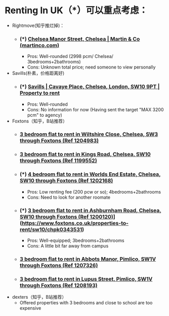 # Renting In UK（*）可以重点考虑：
- Rightmove(知乎推烂掉)：
    - ### (*) [Chelsea Manor Street, Chelsea | Martin & Co (martinco.com)](https://www.martinco.com/property/to-rent/402549?profileID=100783012710&emailAlert=1)
        - Pros: Well-rounded (2998 pcm/ Chelsea/ 3bedrooms+2bathrooms)
        - Cons: Unknown total price; need someone to view personally
- Savills(朴素，价格距离好)
    - ### (*) [Savills | Cavaye Place, Chelsea, London, SW10 9PT | Property to rent](https://search.savills.com/property-detail/gblsrecel140071l)
        - Pros: Well-rounded
        - Cons: No information for now (Having sent the target "MAX 3200 pcm" to agency)
- Foxtons（知乎，B站推荐）
    - ### [3 bedroom flat to rent in Wiltshire Close, Chelsea, SW3 through Foxtons (Ref 1204983)](https://www.foxtons.co.uk/properties-to-rent/sw3/chpk0146229)
    - ### [3 bedroom flat to rent in Kings Road, Chelsea, SW10 through Foxtons (Ref 1199552)](https://www.foxtons.co.uk/properties-to-rent/sw10/chpk0218029)
    - ### (*) [4 bedroom flat to rent in Worlds End Estate, Chelsea, SW10 through Foxtons (Ref 1202168)](https://www.foxtons.co.uk/properties-to-rent/sw10/chpk0463665)
        - Pros: Low renting fee (200 pcw or so); 4bedrooms+2bathrooms
        - Cons: Need to look for another roomate
    - ### (*) [3 bedroom flat to rent in Ashburnham Road, Chelsea, SW10 through Foxtons (Ref 1200120)](https://www.foxtons.co.uk/properties-to-rent/sw10/chpk0463665)](https://www.foxtons.co.uk/properties-to-rent/sw10/chpk0343531)
        - Pros: Well-equipped; 3bedrooms+2bathrooms
        - Cons: A little bit far away from campus
    - ### [3 bedroom flat to rent in Abbots Manor, Pimlico, SW1V through Foxtons (Ref 1207326)](https://www.foxtons.co.uk/properties-to-rent/sw1v/chpk1264171)
    - ### [3 bedroom flat to rent in Lupus Street, Pimlico, SW1V through Foxtons (Ref 1208193)](https://www.foxtons.co.uk/properties-to-rent/sw1v/chpk1216118)
- dexters（知乎，B站推荐）
    - Offered properties with 3 bedrooms and close to school are too expensive
